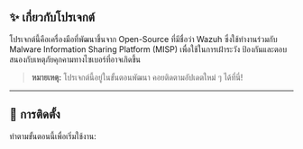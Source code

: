 ## ✨ เกี่ยวกับโปรเจกต์

โปรเจกต์นี้คือเครื่องมือที่พัฒนาขึ้นจาก Open-Source ที่มีชื่อว่า Wazuh ซึ่งใช้ทำงานร่วมกับ Malware Information Sharing Platform (MISP) เพื่อใช้ในการเฝ้าระวัง ป้องกันและตอบสนองกับเหตุภัยคุกคามทางไซเบอร์ที่อาจเกิดขึ้น

> **หมายเหตุ:** โปรเจกต์นี้อยู่ในขั้นตอนพัฒนา คอยติดตามอัปเดตใหม่ ๆ ได้ที่นี่!

---

## 🚀 การติดตั้ง

ทำตามขั้นตอนนี้เพื่อเริ่มใช้งาน: